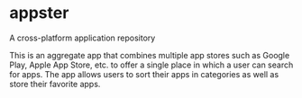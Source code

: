 appster
=======

A cross-platform application repository

This is an aggregate app that combines multiple app stores such as Google Play, Apple App Store, etc. to offer
a single place in which a user can search for apps. The app allows users to sort their apps in categories as 
well as store their favorite apps.
